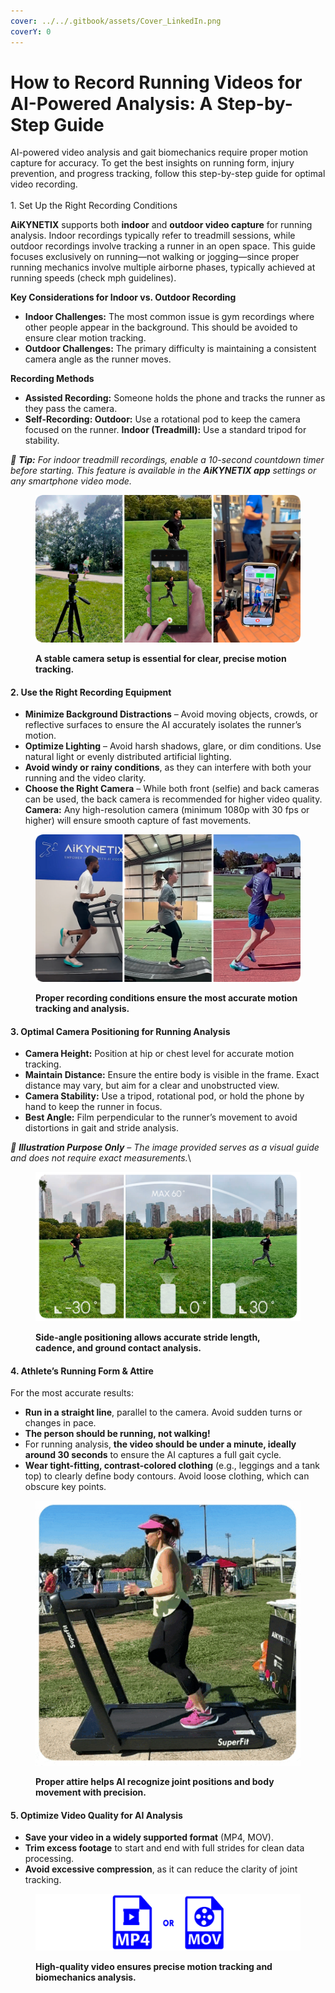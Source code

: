 ```yaml
---
cover: ../../.gitbook/assets/Cover_LinkedIn.png
coverY: 0
---
```


# How to Record Running Videos for AI-Powered Analysis: A Step-by-Step Guide

AI-powered video analysis and gait biomechanics require proper motion capture for accuracy. To get the best insights on running form, injury prevention, and progress tracking, follow this step-by-step guide for optimal video recording.\
\
1\. Set Up the Right Recording Conditions

**AiKYNETIX** supports both **indoor** and **outdoor video capture** for running analysis. Indoor recordings typically refer to treadmill sessions, while outdoor recordings involve tracking a runner in an open space. This guide focuses exclusively on running—not walking or jogging—since proper running mechanics involve multiple airborne phases, typically achieved at running speeds (check mph guidelines).

**Key Considerations for Indoor vs. Outdoor Recording**

* **Indoor Challenges:** The most common issue is gym recordings where other people appear in the background. This should be avoided to ensure clear motion tracking.
* **Outdoor Challenges:** The primary difficulty is maintaining a consistent camera angle as the runner moves.

**Recording Methods**

* **Assisted Recording:** Someone holds the phone and tracks the runner as they pass the camera.
* **Self-Recording: Outdoor:** Use a rotational pod to keep the camera focused on the runner. **Indoor (Treadmill):** Use a standard tripod for stability.

_📌 **Tip:** For indoor treadmill recordings, enable a 10-second countdown timer before starting. This feature is available in the **AiKYNETIX app** settings or any smartphone video mode._

<figure><img src="../../.gitbook/assets/image (16).png" alt=""><figcaption><p><strong>A stable camera setup is essential for clear, precise motion tracking.</strong></p></figcaption></figure>

#### 2. Use the Right Recording Equipment

* **Minimize Background Distractions** – Avoid moving objects, crowds, or reflective surfaces to ensure the AI accurately isolates the runner’s motion.
* **Optimize Lighting** – Avoid harsh shadows, glare, or dim conditions. Use natural light or evenly distributed artificial lighting.
* **Avoid windy or rainy conditions**, as they can interfere with both your running and the video clarity.
* **Choose the Right Camera** – While both front (selfie) and back cameras can be used, the back camera is recommended for higher video quality. **Camera:** Any high-resolution camera (minimum 1080p with 30 fps or higher) will ensure smooth capture of fast movements.

<figure><img src="../../.gitbook/assets/image (17).png" alt=""><figcaption><p><strong>Proper recording conditions ensure the most accurate motion tracking and analysis.</strong></p></figcaption></figure>

#### 3. Optimal Camera Positioning for Running Analysis

* **Camera Height:** Position at hip or chest level for accurate motion tracking.
* **Maintain Distance:** Ensure the entire body is visible in the frame. Exact distance may vary, but aim for a clear and unobstructed view.
* **Camera Stability:** Use a tripod, rotational pod, or hold the phone by hand to keep the runner in focus.
* **Best Angle:** Film perpendicular to the runner’s movement to avoid distortions in gait and stride analysis.

_📌 **Illustration Purpose Only** – The image provided serves as a visual guide and does not require exact measurements._\


<figure><img src="../../.gitbook/assets/image (18).png" alt=""><figcaption><p><strong>Side-angle positioning allows accurate stride length, cadence, and ground contact analysis.</strong></p></figcaption></figure>

#### 4. Athlete’s Running Form & Attire

For the most accurate results:

* **Run in a straight line**, parallel to the camera. Avoid sudden turns or changes in pace.
* **The person should be running, not walking!**
* For running analysis, **the video should be under a minute, ideally around 30 seconds** to ensure the AI captures a full gait cycle.
* **Wear tight-fitting, contrast-colored clothing** (e.g., leggings and a tank top) to clearly define body contours. Avoid loose clothing, which can obscure key points.

<figure><img src="../../.gitbook/assets/4_Attire.gif" alt=""><figcaption><p><strong>Proper attire helps AI recognize joint positions and body movement with precision.</strong></p></figcaption></figure>

#### 5. Optimize Video Quality for AI Analysis

* **Save your video in a widely supported format** (MP4, MOV).
* **Trim excess footage** to start and end with full strides for clean data processing.
* **Avoid excessive compression**, as it can reduce the clarity of joint tracking.

<figure><img src="../../.gitbook/assets/image (19).png" alt=""><figcaption><p><strong>High-quality video ensures precise motion tracking and biomechanics analysis.</strong></p></figcaption></figure>
